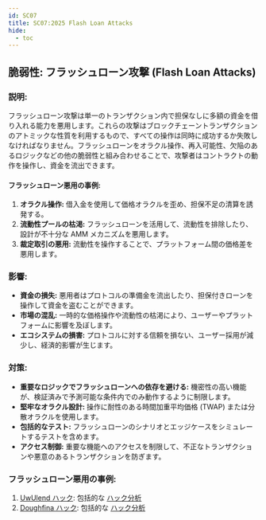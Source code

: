 ```yaml
---
id: SC07
title: SC07:2025 Flash Loan Attacks
hide:
  - toc
---
```


## 脆弱性: フラッシュローン攻撃 (Flash Loan Attacks)

### 説明:
フラッシュローン攻撃は単一のトランザクション内で担保なしに多額の資金を借り入れる能力を悪用します。これらの攻撃はブロックチェーントランザクションのアトミックな性質を利用するもので、すべての操作は同時に成功するか失敗しなければなりません。フラッシュローンをオラクル操作、再入可能性、欠陥のあるロジックなどの他の脆弱性と組み合わせることで、攻撃者はコントラクトの動作を操作し、資金を流出できます。

#### フラッシュローン悪用の事例:
1. **オラクル操作:** 借入金を使用して価格オラクルを歪め、担保不足の清算を誘発する。
2. **流動性プールの枯渇:** フラッシュローンを活用して、流動性を排除したり、設計が不十分な AMM メカニズムを悪用します。
3. **裁定取引の悪用:** 流動性を操作することで、プラットフォーム間の価格差を悪用します。

### 影響:
- **資金の損失:** 悪用者はプロトコルの準備金を流出したり、担保付きローンを操作して資金を盗むことができます。
- **市場の混乱:** 一時的な価格操作や流動性の枯渇により、ユーザーやプラットフォームに影響を及ぼします。
- **エコシステムの損害:** プロトコルに対する信頼を損ない、ユーザー採用が減少し、経済的影響が生じます。

### 対策:
- **重要なロジックでフラッシュローンへの依存を避ける:** 機密性の高い機能が、検証済みで予測可能な条件内でのみ動作するように制限します。
- **堅牢なオラクル設計:** 操作に耐性のある時間加重平均価格 (TWAP) または分散オラクルを使用します。
- **包括的なテスト:** フラッシュローンのシナリオとエッジケースをシミュレートするテストを含めます。
- **アクセス制御:** 重要な機能へのアクセスを制限して、不正なトランザクションや悪意のあるトランザクションを防ぎます。

### フラッシュローン悪用の事例:
1. [UwUlend ハック](https://blog.solidityscan.com/uwulend-hack-analysis-77eb9181a717): 包括的な [ハック分析](https://blog.solidityscan.com/uwulend-hack-analysis-77eb9181a717)
2. [Doughfina ハック](https://blog.solidityscan.com/doughfina-hack-analysis-685ed56adb19): 包括的な [ハック分析](https://blog.solidityscan.com/doughfina-hack-analysis-685ed56adb19)
